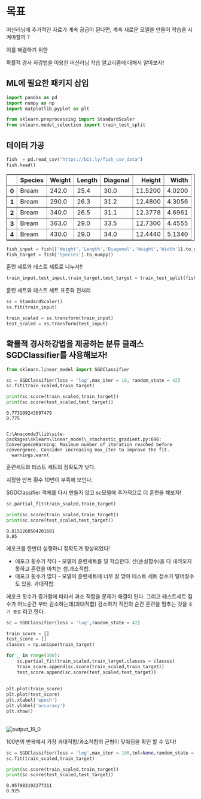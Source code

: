 # 목표
머신러닝에 추가적인 자료가 계속 공급이 된다면, 계속 새로운 모델을 만들어 학습을 시켜야할까 ?

이를 해결하기 위한

확률적 경사 하강법을 이용한 머신러닝 학습 알고리즘에 대해서 알아보자!

## ML에 필요한 패키지 삽입


```python
import pandas as pd
import numpy as np
import matplotlib.pyplot as plt

from sklearn.preprocessing import StandardScaler
from sklearn.model_selection import train_test_split
```

## 데이터 가공


```python
fish  = pd.read_csv("https://bit.ly/fish_csv_data")
fish.head()
```




<div>
<style scoped>
    .dataframe tbody tr th:only-of-type {
        vertical-align: middle;
    }

    .dataframe tbody tr th {
        vertical-align: top;
    }
    
    .dataframe thead th {
        text-align: right;
    }
</style>
<table border="1" class="dataframe">
  <thead>
    <tr style="text-align: right;">
      <th></th>
      <th>Species</th>
      <th>Weight</th>
      <th>Length</th>
      <th>Diagonal</th>
      <th>Height</th>
      <th>Width</th>
    </tr>
  </thead>
  <tbody>
    <tr>
      <th>0</th>
      <td>Bream</td>
      <td>242.0</td>
      <td>25.4</td>
      <td>30.0</td>
      <td>11.5200</td>
      <td>4.0200</td>
    </tr>
    <tr>
      <th>1</th>
      <td>Bream</td>
      <td>290.0</td>
      <td>26.3</td>
      <td>31.2</td>
      <td>12.4800</td>
      <td>4.3056</td>
    </tr>
    <tr>
      <th>2</th>
      <td>Bream</td>
      <td>340.0</td>
      <td>26.5</td>
      <td>31.1</td>
      <td>12.3778</td>
      <td>4.6961</td>
    </tr>
    <tr>
      <th>3</th>
      <td>Bream</td>
      <td>363.0</td>
      <td>29.0</td>
      <td>33.5</td>
      <td>12.7300</td>
      <td>4.4555</td>
    </tr>
    <tr>
      <th>4</th>
      <td>Bream</td>
      <td>430.0</td>
      <td>29.0</td>
      <td>34.0</td>
      <td>12.4440</td>
      <td>5.1340</td>
    </tr>
  </tbody>
</table>
</div>




```python
fish_input = fish[['Weight','Length','Diagonal','Height','Width']].to_numpy()
fish_target = fish['Species'].to_numpy()
```

훈련 세트와 테스트 세트로 나누자!!


```python
train_input,test_input,train_target,test_target = train_test_split(fish_input,fish_target,random_state = 42)
```

훈련 세트와 테스트 세트 표준화 전처리


```python
ss = StandardScaler()
ss.fit(train_input)

train_scaled = ss.transform(train_input)
test_scaled = ss.transform(test_input)
```

## 확률적 경사하강법을 제공하는 분류 클래스 SGDClassifier를 사용해보자!


```python
from sklearn.linear_model import SGDClassifier
```


```python
sc = SGDClassifier(loss = 'log',max_iter = 10, random_state = 42)
sc.fit(train_scaled,train_target)

print(sc.score(train_scaled,train_target))
print(sc.score(test_scaled,test_target))
```

    0.773109243697479
    0.775


    C:\Anaconda3\lib\site-packages\sklearn\linear_model\_stochastic_gradient.py:696: ConvergenceWarning: Maximum number of iteration reached before convergence. Consider increasing max_iter to improve the fit.
      warnings.warn(


훈련세트와 테스트 세트의 정확도가 낮다.

지정한 반복 횟수 10번이 부족해 보인다.

SGDClassifier 객체를 다시 만들지 않고 sc모델에 추가적으로 더 훈련을 해보자!


```python
sc.partial_fit(train_scaled,train_target)

print(sc.score(train_scaled,train_target))
print(sc.score(test_scaled,test_target))
```

    0.8151260504201681
    0.85


에포크를 한번더 실행하니 정확도가 향상되었다!

* 에포크 횟수가 작다 - 모델이 훈련세트를 덜 학습한다. 산(손실함수)을 다 내려오지 못하고 훈련을 마치는 셈.과소적합.
* 에포크 횟수가 많다 - 모델이 훈련세트에 너무 잘 맞아 테스트 세트 점수가 떨어질수도 있음. 과대적합.

에포크 횟수가 증가함에 따라서 과소 적합을 문제가 해결이 된다. 그리고 테스트세트 점수가 어느순간 부터 감소하는데(과대적합)
감소하기 직전의 순간 훈련을 멈추는 것을 `조기 종료` 라고 한다.


```python
sc = SGDClassifier(loss = 'log',random_state = 42)

train_score = []
test_score = []
classes = np.unique(train_target)

for _ in range(300):
    sc.partial_fit(train_scaled,train_target,classes = classes)
    train_score.append(sc.score(train_scaled,train_target))
    test_score.append(sc.score(test_scaled,test_target))
    
    
plt.plot(train_score)
plt.plot(test_score)
plt.xlabel('epoch')
plt.ylabel('accuracy')
plt.show()
```


​    
![output_19_0](https://user-images.githubusercontent.com/97498405/160234559-a0aff0dc-239d-470e-ba7e-6c12002a3f1d.png)
​    


100번의 반복에서 가장 과대적합/과소적합의 균형이 맞춰짐을 확인 할 수 있다!


```python
sc = SGDClassifier(loss = 'log',max_iter = 100,tol=None,random_state = 42)
sc.fit(train_scaled,train_target)

print(sc.score(train_scaled,train_target))
print(sc.score(test_scaled,test_target))
```

    0.957983193277311
    0.925

